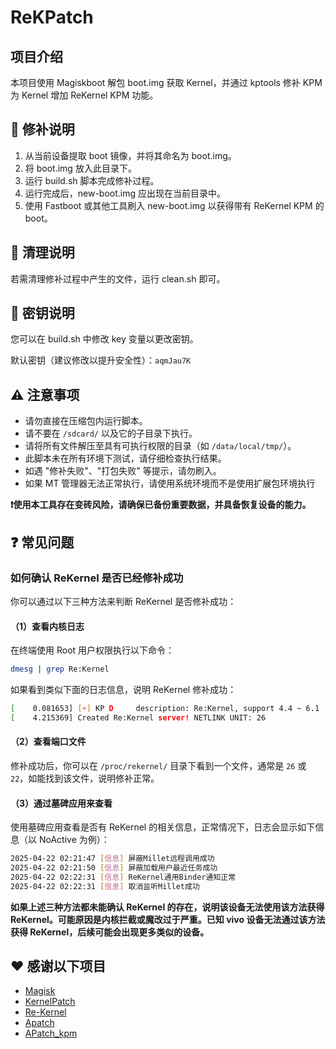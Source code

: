 # ReKPatch

## 项目介绍

本项目使用 Magiskboot 解包 boot.img 获取 Kernel，并通过 kptools 修补 KPM 为 Kernel 增加 ReKernel KPM 功能。

## 🔧 修补说明

1. 从当前设备提取 boot 镜像，并将其命名为 boot.img。
2. 将 boot.img 放入此目录下。
3. 运行 build.sh 脚本完成修补过程。
4. 运行完成后，new-boot.img 应出现在当前目录中。
5. 使用 Fastboot 或其他工具刷入 new-boot.img 以获得带有 ReKernel KPM 的 boot。

## 🧹 清理说明

若需清理修补过程中产生的文件，运行 clean.sh 即可。

## 🔑 密钥说明

您可以在 build.sh 中修改 key 变量以更改密钥。

默认密钥（建议修改以提升安全性）：`aqmJau7K`

## ⚠️ 注意事项

- 请勿直接在压缩包内运行脚本。
- 请不要在 `/sdcard/` 以及它的子目录下执行。
- 请将所有文件解压至具有可执行权限的目录（如 `/data/local/tmp/`）。
- 此脚本未在所有环境下测试，请仔细检查执行结果。
- 如遇 "修补失败"、"打包失败" 等提示，请勿刷入。
- 如果 MT 管理器无法正常执行，请使用系统环境而不是使用扩展包环境执行

**❗使用本工具存在变砖风险，请确保已备份重要数据，并具备恢复设备的能力。**

## ❓ 常见问题

### 如何确认 ReKernel 是否已经修补成功

你可以通过以下三种方法来判断 ReKernel 是否修补成功：

#### （1）查看内核日志

在终端使用 Root 用户权限执行以下命令：

```bash
dmesg | grep Re:Kernel
```

如果看到类似下面的日志信息，说明 ReKernel 修补成功：

```bash
[    0.081653] [+] KP D     description: Re:Kernel, support 4.4 ~ 6.1
[    4.215369] Created Re:Kernel server! NETLINK UNIT: 26
```

#### （2）查看端口文件

修补成功后，你可以在 `/proc/rekernel/` 目录下看到一个文件，通常是 `26` 或 `22`，如能找到该文件，说明修补正常。

#### （3）通过墓碑应用来查看

使用墓碑应用查看是否有 ReKernel 的相关信息，正常情况下，日志会显示如下信息（以 NoActive 为例）：

```bash
2025-04-22 02:21:47 [信息] 屏蔽Millet远程调用成功
2025-04-22 02:21:50 [信息] 屏蔽加载用户最近任务成功
2025-04-22 02:22:31 [信息] ReKernel通用Binder通知正常
2025-04-22 02:22:31 [信息] 取消监听Millet成功
```

**如果上述三种方法都未能确认 ReKernel 的存在，说明该设备无法使用该方法获得 ReKernel。可能原因是内核拦截或魔改过于严重。已知 vivo 设备无法通过该方法获得 ReKernel，后续可能会出现更多类似的设备。**

## ❤️ 感谢以下项目

-  [Magisk](https://github.com/topjohnwu/Magisk)
-  [KernelPatch](https://github.com/bmax121/KernelPatch)
-  [Re-Kernel](https://github.com/Sakion-Team/Re-Kernel)
-  [Apatch](https://github.com/bmax121/APatch)
-  [APatch_kpm](https://github.com/lzghzr/APatch_kpm)
